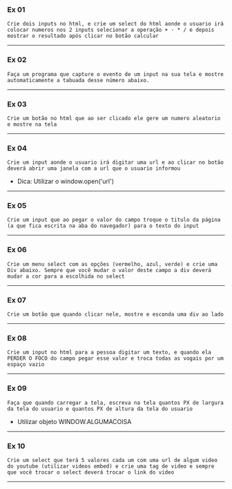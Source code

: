 ### Ex 01

`Crie dois inputs no html, e crie um select do html aonde o usuario irá colocar numeros nos 2 inputs selecionar a operação + - * / e depois mostrar o resultado após clicar no botão calcular`

---

### Ex 02

`Faça um programa que capture o evento de um input na sua tela e mostre automaticamente a tabuada desse número abaixo.`

---

### Ex 03
`Crie um botão no html que ao ser clicado ele gere um numero aleatorio e mostre na tela`

---

### Ex 04
`Crie um input aonde o usuario irá digitar uma url e ao clicar no botão deverá abrir uma janela com a url que o usuario informou`

- Dica: Utilizar o window.open('url')

---

### Ex 05

`Crie um input que ao pegar o valor do campo troque o titulo da página (a que fica escrita na aba do navegador) para o texto do input`

---

### Ex 06

`Crie um menu select com as opções (vermelho, azul, verde) e crie uma Div abaixo. Sempre que você mudar o valor deste campo a div deverá mudar a cor para a escolhida no select`

---

### Ex 07

`Crie um botão que quando clicar nele, mostre e esconda uma div ao lado`

---

### Ex 08

`Crie um input no html para a pessoa digitar um texto, e quando ela PERDER O FOCO do campo pegar esse valor e troca todas as vogais por um espaço vazio`

---

### Ex 09

`Faça que quando carregar a tela, escreva na tela quantos PX de largura da tela do usuario e quantos PX de altura da tela do usuario`

- Utilizar objeto WINDOW.ALGUMACOISA

---

### Ex 10

`Crie um select que terá 5 valores cada um com uma url de algum video do youtube (utilizar videos embed) e crie uma tag de video e sempre que você trocar o select deverá trocar o link do video`

---